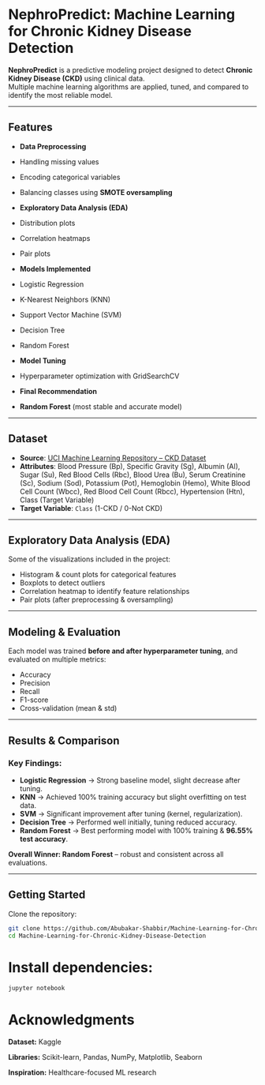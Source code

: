 # NephroPredict: Machine Learning for Chronic Kidney Disease Detection

**NephroPredict** is a predictive modeling project designed to detect **Chronic Kidney Disease (CKD)** using clinical data.  
Multiple machine learning algorithms are applied, tuned, and compared to identify the most reliable model.

---
##  Features

-  **Data Preprocessing**  
  - Handling missing values  
  - Encoding categorical variables  
  - Balancing classes using **SMOTE oversampling**

-  **Exploratory Data Analysis (EDA)**  
  - Distribution plots  
  - Correlation heatmaps  
  - Pair plots  

-  **Models Implemented**  
  - Logistic Regression  
  - K-Nearest Neighbors (KNN)  
  - Support Vector Machine (SVM)  
  - Decision Tree  
  - Random Forest  

-  **Model Tuning**  
  - Hyperparameter optimization with GridSearchCV  

-  **Final Recommendation**  
  - **Random Forest** (most stable and accurate model)

---

##  Dataset

- **Source**: [UCI Machine Learning Repository – CKD Dataset](https://github.com/Abubakar-Shabbir/Machine-Learning-for-Chronic-Kidney-Disease-Detection.git)  
- **Attributes**: Blood Pressure (Bp), Specific Gravity (Sg), Albumin (Al), Sugar (Su), Red Blood Cells (Rbc), Blood Urea (Bu), Serum Creatinine (Sc), Sodium (Sod), Potassium (Pot), Hemoglobin (Hemo), White Blood Cell Count (Wbcc), Red Blood Cell Count (Rbcc), Hypertension (Htn), Class (Target Variable)  
- **Target Variable**: `Class` (1-CKD / 0-Not CKD)

---

##  Exploratory Data Analysis (EDA)

Some of the visualizations included in the project:

- Histogram & count plots for categorical features  
- Boxplots to detect outliers  
- Correlation heatmap to identify feature relationships  
- Pair plots (after preprocessing & oversampling)  

---

##  Modeling & Evaluation

Each model was trained **before and after hyperparameter tuning**, and evaluated on multiple metrics:

- Accuracy  
- Precision  
- Recall  
- F1-score  
- Cross-validation (mean & std)  

---

##  Results & Comparison

### Key Findings:
- **Logistic Regression** → Strong baseline model, slight decrease after tuning.  
- **KNN** → Achieved 100% training accuracy but slight overfitting on test data.  
- **SVM** → Significant improvement after tuning (kernel, regularization).  
- **Decision Tree** → Performed well initially, tuning reduced accuracy.  
- **Random Forest** → Best performing model with 100% training & **96.55% test accuracy**.  

 **Overall Winner: Random Forest** – robust and consistent across all evaluations.


---

##  Getting Started

Clone the repository:

```bash
git clone https://github.com/Abubakar-Shabbir/Machine-Learning-for-Chronic-Kidney-Disease-Detection.git
cd Machine-Learning-for-Chronic-Kidney-Disease-Detection
```
# Install dependencies:
```bash
jupyter notebook
```
# Acknowledgments

**Dataset:** Kaggle

**Libraries:** Scikit-learn, Pandas, NumPy, Matplotlib, Seaborn

**Inspiration:** Healthcare-focused ML research

